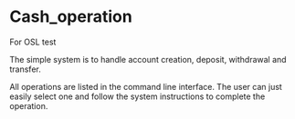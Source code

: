 # Cash_operation
For OSL test

The simple system is to handle account creation, deposit, withdrawal and transfer.

All operations are listed in the command line interface. The user can just easily select one and follow the system instructions to complete the operation.

